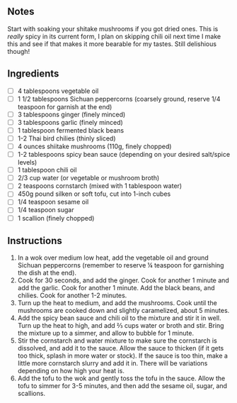## Notes
Start with soaking your shitake mushrooms if you got dried ones. This is _really_ spicy in its current form, I plan on skipping chili oil next time I make this and see if that makes it more bearable for my tastes. Still delishious though!

## Ingredients

- [ ] 4 tablespoons vegetable oil
- [ ] 1 1/2 tablespoons Sichuan peppercorns (coarsely ground, reserve 1/4 teaspoon for garnish at the end)
- [ ] 3 tablespoons ginger (finely minced)
- [ ] 3 tablespoons garlic (finely minced)
- [ ] 1 tablespoon fermented black beans
- [ ] 1-2 Thai bird chilies (thinly sliced)
- [ ] 4 ounces shiitake mushrooms (110g, finely chopped)
- [ ] 1-2 tablespoons spicy bean sauce (depending on your desired salt/spice levels)
- [ ] 1 tablespoon chili oil
- [ ] 2/3 cup water (or vegetable or mushroom broth)
- [ ] 2 teaspoons cornstarch (mixed with 1 tablespoon water)
- [ ] 450g pound silken or soft tofu, cut into 1-inch cubes
- [ ] 1/4 teaspoon sesame oil
- [ ] 1/4 teaspoon sugar
- [ ] 1 scallion (finely chopped)

## Instructions

1. In a wok over medium low heat, add the vegetable oil and ground Sichuan peppercorns (remember to reserve ¼ teaspoon for garnishing the dish at the end).
2. Cook for 30 seconds, and add the ginger. Cook for another 1 minute and add the garlic. Cook for another 1 minute. Add the black beans, and chilies. Cook for another 1-2 minutes.
3. Turn up the heat to medium, and add the mushrooms. Cook until the mushrooms are cooked down and slightly caramelized, about 5 minutes.
4. Add the spicy bean sauce and chili oil to the mixture and stir it in well. Turn up the heat to high, and add ⅔ cups water or broth and stir. Bring the mixture up to a simmer, and allow to bubble for 1 minute.
5. Stir the cornstarch and water mixture to make sure the cornstarch is dissolved, and add it to the sauce. Allow the sauce to thicken (if it gets too thick, splash in more water or stock). If the sauce is too thin, make a little more cornstarch slurry and add it in. There will be variations depending on how high your heat is.
6. Add the tofu to the wok and gently toss the tofu in the sauce. Allow the tofu to simmer for 3-5 minutes, and then add the sesame oil, sugar, and scallions. 
